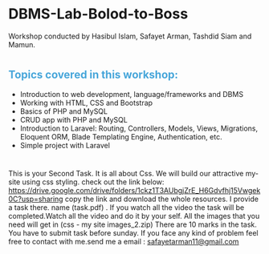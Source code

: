 # DBMS-Lab-Bolod-to-Boss

Workshop conducted by Hasibul Islam, Safayet Arman, Tashdid Siam and Mamun.

#

<h2 style="color:#47A6DA">Topics covered in this workshop:</h2>

-   Introduction to web development, language/frameworks and DBMS
-   Working with HTML, CSS and Bootstrap
-   Basics of PHP and MySQL
-   CRUD app with PHP and MySQL
-   Introduction to Laravel: Routing, Controllers, Models, Views, Migrations, Eloquent ORM, Blade Templating Engine, Authentication, etc.
-   Simple project with Laravel

#

This is your Second Task.
It is all about Css.
We will build our attractive my-site using css styling.
check out the link below:
https://drive.google.com/drive/folders/1ckz1T3AUbgjZrE_H6Gdvfhj15Vwgek0C?usp=sharing
copy the link and download the whole resources.
I provide a task there. name (task.pdf) . If you watch all the video the task will be completed.Watch all the video and do it by your self.
All the images that you need will get in (css - my site images_2.zip) 
There are 10 marks in the task.
You have to submit task before sunday.
If you face any kind of problem feel free to contact with me.send me a email : safayetarman11@gmail.com

#


<!-- <h2 style="color:#47A6DA">Task 1:</h2>

Create atleast 2 pages using HTML & CSS like the website given in the <a href="https://mr-mamun-50.github.io/MU_CSE-50/">link below</a>. You can use bootstrap if you want.<br>

> https://mr-mamun-50.github.io/MU_CSE-50/

<small><i>(You can design the navbar as you wish and don't create the same page twice)</i></small>

<br>
<b>Submission deadline:</b>  9th September, 2022 (11:59 PM)

# -->
